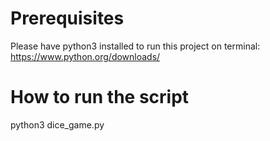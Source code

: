 # Prerequisites
Please have python3 installed to run this project on terminal: https://www.python.org/downloads/


# How to run the script
python3 dice_game.py